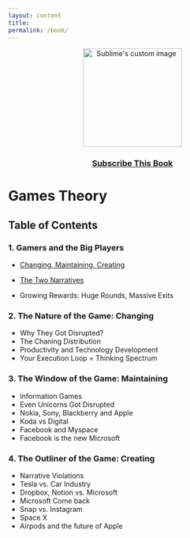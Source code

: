 ```yaml
---
layout: content
title: 
permalink: /book/
---
```


<p align="center">
  <img width="200" height="200" src="https://i.imgur.com/oNNIQn2.png" alt="Sublime's custom image"/>
</p>


<center><h3><a href="https://gamestheory.substack.com/">Subscribe This Book</a></h3></center>

# Games Theory 


## Table of Contents

### 1. Gamers and the Big Players

- [Changing, Maintaining, Creating](https://allenleein.github.io/brains/2019/06/the-games)

- [The Two Narratives](https://allenleein.github.io/brains/2018/11/the-two-narratives)

- Growing Rewards: Huge Rounds, Massive Exits

### 2. The Nature of the Game: Changing

- Why They Got Disrupted?
- The Chaning Distribution
- Productivity and Technology Development
- Your Execution Loop = Thinking Spectrum


### 3. The Window of the Game: Maintaining 

- Information Games
- Even Unicorns Got Disrupted
- Nokia, Sony, Blackberry and Apple
- Koda vs Digital
- Facebook and Myspace
- Facebook is the new Microsoft


### 4. The Outliner of the Game: Creating

- Narrative Violations
- Tesla vs. Car Industry
- Dropbox, Notion vs. Microsoft
- Microsoft Come back
- Snap vs. Instagram
- Space X
- Airpods and the future of Apple


